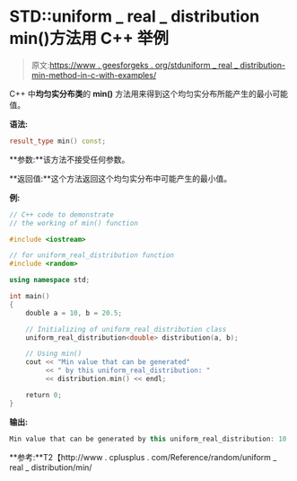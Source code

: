 # STD::uniform _ real _ distribution min()方法用 C++ 举例

> 原文:[https://www . geesforgeks . org/stduniform _ real _ distribution-min-method-in-c-with-examples/](https://www.geeksforgeeks.org/stduniform_real_distribution-min-method-in-c-with-examples/)

C++ 中**均匀实分布类**的 **min()** 方法用来得到这个均匀实分布所能产生的最小可能值。

**语法:**

```cpp
result_type min() const;

```

**参数:**该方法不接受任何参数。

**返回值:**这个方法返回这个均匀实分布中可能产生的最小值。

**例:**

```cpp
// C++ code to demonstrate
// the working of min() function

#include <iostream>

// for uniform_real_distribution function
#include <random>

using namespace std;

int main()
{
    double a = 10, b = 20.5;

    // Initializing of uniform_real_distribution class
    uniform_real_distribution<double> distribution(a, b);

    // Using min()
    cout << "Min value that can be generated"
         << " by this uniform_real_distribution: "
         << distribution.min() << endl;

    return 0;
}
```

**输出:**

```cpp
Min value that can be generated by this uniform_real_distribution: 10

```

**参考:**T2【http://www . cplusplus . com/Reference/random/uniform _ real _ distribution/min/